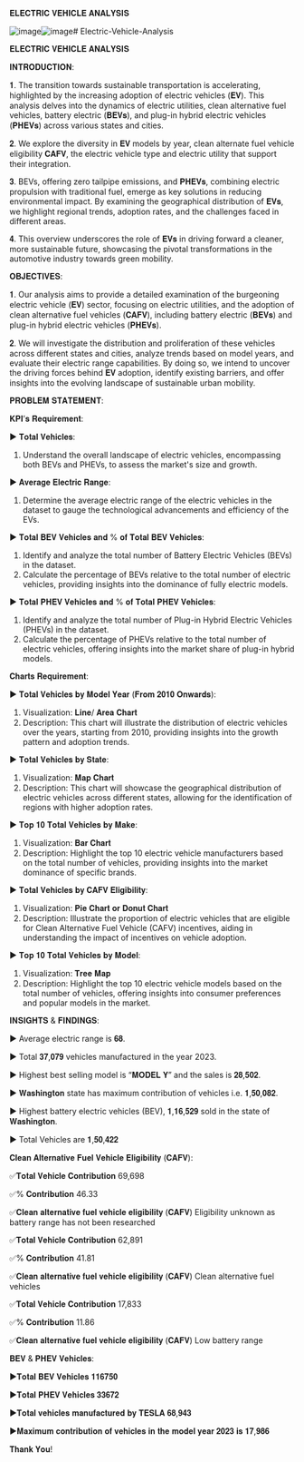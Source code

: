 𝐄𝐋𝐄𝐂𝐓𝐑𝐈𝐂 𝐕𝐄𝐇𝐈𝐂𝐋𝐄 𝐀𝐍𝐀𝐋𝐘𝐒𝐈𝐒


![image](https://github.com/Shravan-art/Electric-Vehicle-Analysis/assets/84736720/9b326a7b-7ab2-40b2-ba24-82fae54913e4)![image](https://github.com/Shravan-art/Electric-Vehicle-Analysis/assets/84736720/f0df2494-a477-4cdf-9076-c95c20eece82)# Electric-Vehicle-Analysis



𝐄𝐋𝐄𝐂𝐓𝐑𝐈𝐂 𝐕𝐄𝐇𝐈𝐂𝐋𝐄 𝐀𝐍𝐀𝐋𝐘𝐒𝐈𝐒


𝐈𝐍𝐓𝐑𝐎𝐃𝐔𝐂𝐓𝐈𝐎𝐍:


𝟏. The transition towards sustainable transportation is accelerating, highlighted by the increasing adoption of electric vehicles (𝐄𝐕). This analysis delves into the dynamics of electric utilities, clean alternative fuel vehicles, battery electric (𝐁𝐄𝐕𝐬), and plug-in hybrid electric vehicles (𝐏𝐇𝐄𝐕𝐬) across various states and cities.

𝟐. We explore the diversity in 𝐄𝐕 models by year, clean alternate fuel vehicle eligibility 𝐂𝐀𝐅𝐕, the electric vehicle type and electric utility that support their integration.

𝟑. BEVs, offering zero tailpipe emissions, and 𝐏𝐇𝐄𝐕𝐬, combining electric propulsion with traditional fuel, emerge as key solutions in reducing environmental impact. By examining the geographical distribution of 𝐄𝐕𝐬, we highlight regional trends, adoption rates, and the challenges faced in different areas.

𝟒. This overview underscores the role of 𝐄𝐕𝐬 in driving forward a cleaner, more sustainable future, showcasing the pivotal transformations in the automotive industry towards green mobility.


𝐎𝐁𝐉𝐄𝐂𝐓𝐈𝐕𝐄𝐒:


𝟏. Our analysis aims to provide a detailed examination of the burgeoning electric vehicle (𝐄𝐕) sector, focusing on electric utilities, and the adoption of clean alternative fuel vehicles (𝐂𝐀𝐅𝐕), including battery electric (𝐁𝐄𝐕𝐬) and plug-in hybrid electric vehicles (𝐏𝐇𝐄𝐕𝐬).

𝟐. We will investigate the distribution and proliferation of these vehicles across different states and cities, analyze trends based on model years, and evaluate their electric range capabilities. By doing so, we intend to uncover the driving forces behind 𝐄𝐕 adoption, identify existing barriers, and offer insights into the evolving landscape of sustainable urban mobility.


𝐏𝐑𝐎𝐁𝐋𝐄𝐌 𝐒𝐓𝐀𝐓𝐄𝐌𝐄𝐍𝐓:


𝐊𝐏𝐈’𝐬 𝐑𝐞𝐪𝐮𝐢𝐫𝐞𝐦𝐞𝐧𝐭:

▶️	𝐓𝐨𝐭𝐚𝐥 𝐕𝐞𝐡𝐢𝐜𝐥𝐞𝐬:
1.	Understand the overall landscape of electric vehicles, encompassing both BEVs and PHEVs, to assess the market's size and growth.

▶️ 𝐀𝐯𝐞𝐫𝐚𝐠𝐞 𝐄𝐥𝐞𝐜𝐭𝐫𝐢𝐜 𝐑𝐚𝐧𝐠𝐞:
1.	Determine the average electric range of the electric vehicles in the dataset to gauge the technological advancements and efficiency of the EVs.

▶️ 𝐓𝐨𝐭𝐚𝐥 𝐁𝐄𝐕 𝐕𝐞𝐡𝐢𝐜𝐥𝐞𝐬 𝐚𝐧𝐝 % 𝐨𝐟 𝐓𝐨𝐭𝐚𝐥 𝐁𝐄𝐕 𝐕𝐞𝐡𝐢𝐜𝐥𝐞𝐬:
1.	Identify and analyze the total number of Battery Electric Vehicles (BEVs) in the dataset.
2.	Calculate the percentage of BEVs relative to the total number of electric vehicles, providing insights into the dominance of fully electric models.

▶️ 𝐓𝐨𝐭𝐚𝐥 𝐏𝐇𝐄𝐕 𝐕𝐞𝐡𝐢𝐜𝐥𝐞𝐬 𝐚𝐧𝐝 % 𝐨𝐟 𝐓𝐨𝐭𝐚𝐥 𝐏𝐇𝐄𝐕 𝐕𝐞𝐡𝐢𝐜𝐥𝐞𝐬:
1.	Identify and analyze the total number of Plug-in Hybrid Electric Vehicles (PHEVs) in the dataset.
2.	Calculate the percentage of PHEVs relative to the total number of electric vehicles, offering insights into the market share of plug-in hybrid models.


𝐂𝐡𝐚𝐫𝐭𝐬 𝐑𝐞𝐪𝐮𝐢𝐫𝐞𝐦𝐞𝐧𝐭:

▶️	𝐓𝐨𝐭𝐚𝐥 𝐕𝐞𝐡𝐢𝐜𝐥𝐞𝐬 𝐛𝐲 𝐌𝐨𝐝𝐞𝐥 𝐘𝐞𝐚𝐫 (𝐅𝐫𝐨𝐦 𝟐𝟎𝟏𝟎 𝐎𝐧𝐰𝐚𝐫𝐝𝐬):
1.	Visualization: 𝐋𝐢𝐧𝐞/ 𝐀𝐫𝐞𝐚 𝐂𝐡𝐚𝐫𝐭
2.	Description: This chart will illustrate the distribution of electric vehicles over the years, starting from 2010, providing insights into the growth pattern and adoption trends.

▶️ 𝐓𝐨𝐭𝐚𝐥 𝐕𝐞𝐡𝐢𝐜𝐥𝐞𝐬 𝐛𝐲 𝐒𝐭𝐚𝐭𝐞:
1.	Visualization: 𝐌𝐚𝐩 𝐂𝐡𝐚𝐫𝐭 
2.	Description: This chart will showcase the geographical distribution of electric vehicles across different states, allowing for the identification of regions with higher adoption rates.

▶️ 𝐓𝐨𝐩 𝟏𝟎 𝐓𝐨𝐭𝐚𝐥 𝐕𝐞𝐡𝐢𝐜𝐥𝐞𝐬 𝐛𝐲 𝐌𝐚𝐤𝐞:
1.	Visualization: 𝐁𝐚𝐫 𝐂𝐡𝐚𝐫𝐭 
2.	Description: Highlight the top 10 electric vehicle manufacturers based on the total number of vehicles, providing insights into the market dominance of specific brands.

▶️ 𝐓𝐨𝐭𝐚𝐥 𝐕𝐞𝐡𝐢𝐜𝐥𝐞𝐬 𝐛𝐲 𝐂𝐀𝐅𝐕 𝐄𝐥𝐢𝐠𝐢𝐛𝐢𝐥𝐢𝐭𝐲:
1.	Visualization: 𝐏𝐢𝐞 𝐂𝐡𝐚𝐫𝐭 𝐨𝐫 𝐃𝐨𝐧𝐮𝐭 𝐂𝐡𝐚𝐫𝐭
2.	Description: Illustrate the proportion of electric vehicles that are eligible for Clean Alternative Fuel Vehicle (CAFV) incentives, aiding in understanding the impact of incentives on vehicle adoption.

▶️ 𝐓𝐨𝐩 𝟏𝟎 𝐓𝐨𝐭𝐚𝐥 𝐕𝐞𝐡𝐢𝐜𝐥𝐞𝐬 𝐛𝐲 𝐌𝐨𝐝𝐞𝐥:
1.	Visualization: 𝐓𝐫𝐞𝐞 𝐌𝐚𝐩
2.	Description: Highlight the top 10 electric vehicle models based on the total number of vehicles, offering insights into consumer preferences and popular models in the market.


𝐈𝐍𝐒𝐈𝐆𝐇𝐓𝐒 & 𝐅𝐈𝐍𝐃𝐈𝐍𝐆𝐒:


▶️	Average electric range is 𝟔𝟖.

▶️	Total 𝟑𝟕,𝟎𝟕𝟗 vehicles manufactured in the year 2023.

▶️	Highest best selling model is “𝐌𝐎𝐃𝐄𝐋  𝐘” and the sales is 𝟐𝟖,𝟓𝟎𝟐.

▶️	𝐖𝐚𝐬𝐡𝐢𝐧𝐠𝐭𝐨𝐧 state has maximum contribution of vehicles i.e. 𝟏,𝟓𝟎,𝟎𝟖𝟐.

▶️	Highest battery electric vehicles (BEV), 𝟏,𝟏𝟔,𝟓𝟐𝟗 sold in the state of 𝐖𝐚𝐬𝐡𝐢𝐧𝐠𝐭𝐨𝐧.

▶️	Total Vehicles are 𝟏,𝟓𝟎,𝟒𝟐𝟐


 𝐂𝐥𝐞𝐚𝐧 𝐀𝐥𝐭𝐞𝐫𝐧𝐚𝐭𝐢𝐯𝐞 𝐅𝐮𝐞𝐥 𝐕𝐞𝐡𝐢𝐜𝐥𝐞 𝐄𝐥𝐢𝐠𝐢𝐛𝐢𝐥𝐢𝐭𝐲 (𝐂𝐀𝐅𝐕):
 
 
✅𝐓𝐨𝐭𝐚𝐥 𝐕𝐞𝐡𝐢𝐜𝐥𝐞 𝐂𝐨𝐧𝐭𝐫𝐢𝐛𝐮𝐭𝐢𝐨𝐧	69,698

✅% 𝐂𝐨𝐧𝐭𝐫𝐢𝐛𝐮𝐭𝐢𝐨𝐧	46.33

✅𝐂𝐥𝐞𝐚𝐧 𝐚𝐥𝐭𝐞𝐫𝐧𝐚𝐭𝐢𝐯𝐞 𝐟𝐮𝐞𝐥 𝐯𝐞𝐡𝐢𝐜𝐥𝐞 𝐞𝐥𝐢𝐠𝐢𝐛𝐢𝐥𝐢𝐭𝐲 (𝐂𝐀𝐅𝐕) Eligibility unknown as battery range has not been researched



✅𝐓𝐨𝐭𝐚𝐥 𝐕𝐞𝐡𝐢𝐜𝐥𝐞 𝐂𝐨𝐧𝐭𝐫𝐢𝐛𝐮𝐭𝐢𝐨𝐧	62,891 

✅% 𝐂𝐨𝐧𝐭𝐫𝐢𝐛𝐮𝐭𝐢𝐨𝐧	41.81

✅𝐂𝐥𝐞𝐚𝐧 𝐚𝐥𝐭𝐞𝐫𝐧𝐚𝐭𝐢𝐯𝐞 𝐟𝐮𝐞𝐥 𝐯𝐞𝐡𝐢𝐜𝐥𝐞 𝐞𝐥𝐢𝐠𝐢𝐛𝐢𝐥𝐢𝐭𝐲 (𝐂𝐀𝐅𝐕) Clean alternative fuel vehicles



✅𝐓𝐨𝐭𝐚𝐥 𝐕𝐞𝐡𝐢𝐜𝐥𝐞 𝐂𝐨𝐧𝐭𝐫𝐢𝐛𝐮𝐭𝐢𝐨𝐧	17,833 

✅% 𝐂𝐨𝐧𝐭𝐫𝐢𝐛𝐮𝐭𝐢𝐨𝐧	11.86

✅𝐂𝐥𝐞𝐚𝐧 𝐚𝐥𝐭𝐞𝐫𝐧𝐚𝐭𝐢𝐯𝐞 𝐟𝐮𝐞𝐥 𝐯𝐞𝐡𝐢𝐜𝐥𝐞 𝐞𝐥𝐢𝐠𝐢𝐛𝐢𝐥𝐢𝐭𝐲 (𝐂𝐀𝐅𝐕) Low battery range



𝐁𝐄𝐕  &  𝐏𝐇𝐄𝐕  𝐕𝐞𝐡𝐢𝐜𝐥𝐞𝐬:

▶️𝐓𝐨𝐭𝐚𝐥 𝐁𝐄𝐕 𝐕𝐞𝐡𝐢𝐜𝐥𝐞𝐬 𝟏𝟏𝟔𝟕𝟓𝟎

▶️𝐓𝐨𝐭𝐚𝐥 𝐏𝐇𝐄𝐕 𝐕𝐞𝐡𝐢𝐜𝐥𝐞𝐬 𝟑𝟑𝟔𝟕𝟐

▶️𝐓𝐨𝐭𝐚𝐥 𝐯𝐞𝐡𝐢𝐜𝐥𝐞𝐬 𝐦𝐚𝐧𝐮𝐟𝐚𝐜𝐭𝐮𝐫𝐞𝐝 𝐛𝐲 𝐓𝐄𝐒𝐋𝐀 𝟔𝟖,𝟗𝟒𝟑

▶️𝐌𝐚𝐱𝐢𝐦𝐮𝐦 𝐜𝐨𝐧𝐭𝐫𝐢𝐛𝐮𝐭𝐢𝐨𝐧 𝐨𝐟 𝐯𝐞𝐡𝐢𝐜𝐥𝐞𝐬 𝐢𝐧 𝐭𝐡𝐞 𝐦𝐨𝐝𝐞𝐥 𝐲𝐞𝐚𝐫 𝟐𝟎𝟐𝟑 𝐢𝐬 𝟏𝟕,𝟗𝟖𝟔



 
𝐓𝐡𝐚𝐧𝐤 𝐘𝐨𝐮!





